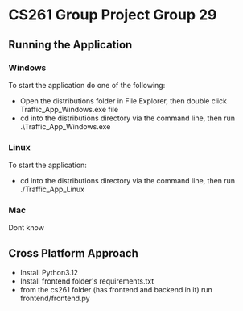 # CS261 Group Project Group 29

## Running the Application
### Windows
To start the application do one of the following:
- Open the distributions folder in File Explorer, then double click Traffic_App_Windows.exe file
- cd into the distributions directory via the command line, then run .\Traffic_App_Windows.exe

### Linux
To start the application:
- cd into the distributions directory via the command line, then run ./Traffic_App_Linux

### Mac
Dont know

## Cross Platform Approach
- Install Python3.12
- Install frontend folder's requirements.txt
- from the cs261 folder (has frontend and backend in it) run frontend/frontend.py